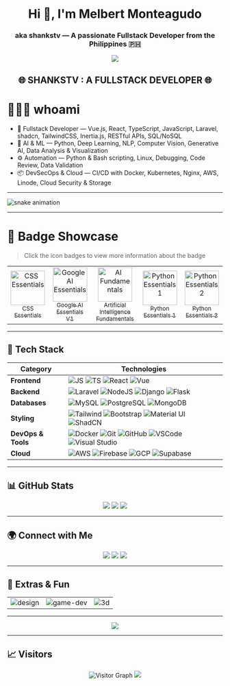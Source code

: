 <h1 align="center">Hi 👋, I'm Melbert Monteagudo</h1>
<h3 align="center">aka shankstv — A passionate Fullstack Developer from the Philippines 🇵🇭</h3>

<!-- Typing SVG with cool font -->
<p align="center">

  <img src="https://readme-typing-svg.herokuapp.com?font=Old+English+Text+MT&size=30&duration=5000&color=FFE81F&center=true&vCenter=true&multiline=true&width=800&height=120&lines=Welcome+to+my+Star+Wars-themed+Profile!;This+is+where+the+coding+force+is+strong!" />
</p>

<h2 align="center">🌐 SHANKSTV : A FULLSTACK DEVELOPER 🌐</h2>
<p align="center">

# 🧑🏻‍💻 whoami

- 🧠 Fullstack Developer — Vue.js, React, TypeScript, JavaScript, Laravel, shadcn, TailwindCSS, Inertia.js, RESTful APIs, SQL/NoSQL
- 🤖 AI & ML — Python, Deep Learning, NLP, Computer Vision, Generative AI, Data Analysis & Visualization
- ⚙️ Automation — Python & Bash scripting, Linux, Debugging, Code Review, Data Validation
- 📦 DevSecOps & Cloud — CI/CD with Docker, Kubernetes, Nginx, AWS, Linode, Cloud Security & Storage
</p>

<!-- ---

<picture>
  <source media="(prefers-color-scheme: dark)" srcset="https://raw.githubusercontent.com/shankstv/shankstv/output/snk-contribution-graph-dark.svg">
  <source media="(prefers-color-scheme: light)" srcset="https://raw.githubusercontent.com/shankstv/shankstv/output/snk-contribution-graph.svg">
  <img alt="snk contribution graph" src="https://raw.githubusercontent.com/shankstv/shankstv/output/snk-contribution-graph.svg">
</picture>

--- -->

---

<picture>
  <source media="(prefers-color-scheme: dark)" srcset="https://raw.githubusercontent.com/shankstv/shankstv/output/snake-dark.svg">
  <source media="(prefers-color-scheme: light)" srcset="https://raw.githubusercontent.com/shankstv/shankstv/output/snake.svg">
  <img alt="snake animation" src="https://raw.githubusercontent.com/shankstv/shankstv/output/snake.svg">
</picture>

---

# 🏅 Badge Showcase

> Click the icon badges to view more information about the badge

<table>
    <tr>
        <td align="center">
          <a href="https://www.credly.com/badges/51a7cbb9-70c3-4eff-a5c4-a0283374663a" target="_blank">
              <img src="https://images.credly.com/images/bd2bba36-66ad-4de2-9d91-e29433e51a16/blob" alt="CSS Essentials" width="80"/>
              <br/>
              <sub>CSS Essentials</sub>
          </a>
        </td>
         <td align="center">
      <a href="https://www.credly.com/badges/d726c8b5-881a-4d97-836d-0397b56f772f" target="_blank">
        <img src="https://images.credly.com/images/ea3eec65-ddad-4242-9c59-1defac0fa2d9/image.png" alt="Google AI Essentials" width="80"/><br/>
        <sub>Google AI Essentials V1</sub>
      </a>
    </td>
    <td align="center">
      <a href="https://www.credly.com/badges/5a343ab8-e73f-4bd6-b47e-7f0f2fd25b32" target="_blank">
        <img src="https://images.credly.com/images/82b908e1-fdcd-4785-9d32-97f11ccbcf08/image.png" alt="AI Fundamentals" width="80"/><br/>
        <sub>Artificial Intelligence Fundamentals</sub>
      </a>
    </td>
    <td align="center">
      <a href="https://www.credly.com/badges/c54a3a2e-5e13-4a9c-ae99-bf1f79acc12b" target="_blank">
        <img src="https://images.credly.com/images/68c0b94d-f6ac-40b1-a0e0-921439eb092e/image.png" alt="Python Essentials 1" width="80"/><br/>
        <sub>Python Essentials 1</sub>
      </a>
    </td>
    <td align="center">
      <a href="https://www.credly.com/badges/73433ebb-ea4e-430d-a89b-6a925f4567a5" target="_blank">
        <img src="https://images.credly.com/size/160x160/images/3f802526-7274-4230-91ab-f6d1a35340e6/image.png" alt="Python Essentials 2" width="80"/><br/>
        <sub>Python Essentials 2</sub>
      </a>
    </td>
    </tr>
 
</table>

---

## 🧰 Tech Stack

| Category           | Technologies                                                                                                                                                                                                                                                |
| ------------------ | ----------------------------------------------------------------------------------------------------------------------------------------------------------------------------------------------------------------------------------------------------------- |
| **Frontend**       | ![JS](https://skillicons.dev/icons?i=js) ![TS](https://skillicons.dev/icons?i=ts) ![React](https://skillicons.dev/icons?i=react) ![Vue](https://skillicons.dev/icons?i=vue)                                                                                 |
| **Backend**        | ![Laravel](https://skillicons.dev/icons?i=laravel) ![NodeJS](https://skillicons.dev/icons?i=nodejs) ![Django](https://skillicons.dev/icons?i=django) ![Flask](https://skillicons.dev/icons?i=flask)                                                         |
| **Databases**      | ![MySQL](https://skillicons.dev/icons?i=mysql) ![PostgreSQL](https://skillicons.dev/icons?i=postgres) ![MongoDB](https://skillicons.dev/icons?i=mongodb)                                                                                                    |
| **Styling**        | ![Tailwind](https://skillicons.dev/icons?i=tailwind) ![Bootstrap](https://skillicons.dev/icons?i=bootstrap) ![Material UI](https://skillicons.dev/icons?i=materialui) ![ShadCN](https://skillicons.dev/icons?i=shadcn)                                      |
| **DevOps & Tools** | ![Docker](https://skillicons.dev/icons?i=docker) ![Git](https://skillicons.dev/icons?i=git) ![GitHub](https://skillicons.dev/icons?i=github) ![VSCode](https://skillicons.dev/icons?i=vscode) ![Visual Studio](https://skillicons.dev/icons?i=visualstudio) |
| **Cloud**          | ![AWS](https://skillicons.dev/icons?i=aws) ![Firebase](https://skillicons.dev/icons?i=firebase) ![GCP](https://skillicons.dev/icons?i=gcp) ![Supabase](https://skillicons.dev/icons?i=supabase)                                                             |

---

## 📊 GitHub Stats

<p align="center">
  <img src="https://github-readme-stats.vercel.app/api?username=shankstv&show_icons=true&theme=gotham" />
  <img src="https://github-readme-streak-stats.herokuapp.com/?user=shankstv&theme=gotham" />
  <img src="https://github-readme-stats.vercel.app/api/top-langs/?username=shankstv&layout=compact&theme=gotham" />
</p>

---

## 🌍 Connect with Me

<p align="center">
  <a href="https://twitter.com/shankstv"><img src="https://img.shields.io/badge/Facebook-1DA1F2?style=for-the-badge&logo=twitter&logoColor=white"/></a>
  <a href="https://www.linkedin.com/in/melbert-monteagudo-215532301/"><img src="https://img.shields.io/badge/LinkedIn-0077B5?style=for-the-badge&logo=linkedin&logoColor=white"/></a>
  <a href="mailto:melbertmonteagudo@gmail.com"><img src="https://img.shields.io/badge/Gmail-EA4335?style=for-the-badge&logo=gmail&logoColor=white"/></a>
</p>

---

## 🔧 Extras & Fun

<table>
  <tr>
    <td><img src="https://skillicons.dev/icons?i=figma,ps,ae,premiere" alt="design" /></td>
    <td><img src="https://skillicons.dev/icons?i=unity" alt="game-dev" /></td>
    <td><img src="https://skillicons.dev/icons?i=blender" alt="3d" /></td>
  </tr>
</table>

---

<p align="center">
  <img src="https://github-profile-trophy.vercel.app/?username=shankstv&theme=tokyonight&row=1&column=6" />
</p>

---

## 📈 Visitors

<p align="center">
  <img src="https://komarev.com/ghpvc/?username=shankstv&label=Visitors&color=7a0eb4&style=flat-square&abbreviated=true" alt="Visitor Graph" />
  <a href="mailto:melbertmonteagudo@gmail.com">
    <img src="https://img.shields.io/badge/Let's%20Reach%20Out-3a3a47?logo=gmail&logoColor=blue" />
  </a>
</p>
